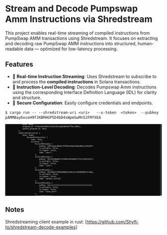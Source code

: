 # Stream and Decode Pumpswap  Amm Instructions via Shredstream
This project enables real-time streaming of compiled instructions from PumpSwap AMM transactions using Shredstream. It focuses on extracting and decoding raw PumpSwap AMM instructions into structured, human-readable data — optimized for low-latency processing.

## Features
- 🔄 **Real-time Instruction Streaming**: Uses Shredstream to subscribe to and process the **compiled instructions** in Solana transactions.
- 🧩 **Instruction-Level Decoding**: Decodes Pumpswap Amm  instructions using the corresponding Interface Definition Language (IDL) for clarity and structure.
- 🔐 **Secure Configuration**: Easily configure credentials and endpoints.


```
$ cargo run -- --shredstream-uri <uri>   --x-token  <token>  --pubkey pAMMBay6oceH9fJKBRHGP5D4bD4sWpmSwMn52FMfXEA
```

![screenshot](assets/screenshot-usage.png?raw=true "Screenshot")

## Notes

Shredstreaming client example in rust: [https://github.com/Shyft-to/shredstream-decode-examples]